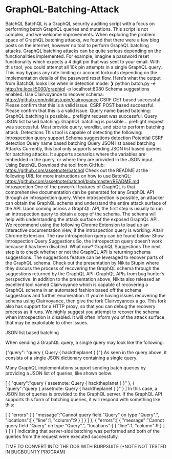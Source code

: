 # GraphQL-Batching-Attack
BatchQL BatchQL is a GraphQL security auditing script with a focus on performing batch GraphQL queries and mutations. This script is not complex, and we welcome improvements.  When exploring the problem space of GraphQL batching attacks, we found that there were a few blog posts on the internet, however no tool to perform GraphQL batching attacks.  GraphQL batching attacks can be quite serious depending on the functionalities implemented. For example, imagine a password reset functionality which expects a 4 digit pin that was sent to your email. With this tool, you could attempt all 10k pin attempts in a single GraphQL query. This may bypass any rate limiting or account lockouts depending on the implementation details of the password reset flow.  Here’s what the output from BatchQL looks like when in detection mode:  ❯ python batch.py -e http://re.local:5000/graphiql -p localhost:8080  Schema suggestions enabled. Use Clairvoyance to recover schema: https://github.com/nikitastupin/clairvoyance CSRF GET based successful. Please confirm that this is a valid issue. CSRF POST based successful. Please confirm that this is a valid issue. Query name based batching: GraphQL batching is possible... preflight request was successful. Query JSON list based batching: GraphQL batching is possible... preflight request was successful. Most provide query, wordlist, and size to perform batching attack. Detections This tool is capable of detecting the following:  Introspection query support Schema suggestions detection Potential CSRF detection Query name based batching Query JSON list based batching Attacks Currently, this tool only supports sending JSON list based queries for batching attacks. It supports scenarios where the variables are embedded in the query, or where they are provided in the JSON input.  Using BatchQL Download the tool from GitHub: https://github.com/assetnote/batchql  Check out the README at the following URL for more instructions on how to use BatchQL: https://github.com/assetnote/batchql/blob/master/README.md  Introspection One of the powerful features of GraphQL is that comprehensive documentation can be generated for any GraphQL API through an introspection query. When introspection is possible, an attacker can obtain the GraphQL schema and understand the entire attack surface of the API.  Upon coming across a GraphQL API, the first step is usually to run an introspection query to obtain a copy of the schema. The schema will help with understanding the attack surface of the exposed GraphQL API.  We recommend using the following Chrome Extension to load up an interactive documentation view, if the introspection query is working: Altair Chrome Extension.  The raw introspection query can be found below:  Show Introspection Query  Suggestions So, the introspection query doesn’t work because it has been disabled. What now?   GraphQL Suggestions   The next step is to check whether or not the GraphQL API is returning schema suggestions. The suggestions feature can be leveraged to recover parts of the GraphQL schema.  Check out the presentation by Nikita Stupin where they discuss the process of recovering the GraphQL schema through the suggestions returned by the GraphQL API: GraphQL APIs from bug hunter’s perspective.  In addition to the presentation above, Nikita also released an excellent tool named Clairvoyance which is capable of recovering a GraphQL schema in an automated fashion based off the schema suggestions and further enumeration.  If you’re having issues recovering the schema using Clairvoyance, then give the fork Clairvoyancex a go. This fork also has support for a HTTP proxy, so that you can debug the recovery process as it runs.  We highly suggest you attempt to recover the schema when introspection is disabled. It will often inform you of the attack surface that may be exploitable to other issues.

JSON list based batching

When sending a GraphQL query, a single query may look like the following:

{"query": "query { Query { hacktheplanet } }"}
As seen in the query above, it consists of a single JSON dictionary containing a single query.

Many GraphQL implementations support sending batch queries by providing a JSON list of queries, like shown below:

[
   {
      "query":"query { assetnote: Query { hacktheplanet } }"
   },
   {
      "query":"query { assetnote: Query { hacktheplanet } }"
   }
]
In this case, a JSON list of queries is provided to the GraphQL server. If the GraphQL API supports this form of batching queries, it will respond with something like this:

[
   {
      "errors":[
         {
            "message":"Cannot query field \"Query\" on type \"Query\".",
            "locations":[
               {
                  "line":1,
                  "column":9
               }
            ]
         }
      ]
   },
   {
      "errors":[
         {
            "message":"Cannot query field \"Query\" on type \"Query\".",
            "locations":[
               {
                  "line":1,
                  "column":9
               }
            ]
         }
      ]
   }
]
Indicating that server-side batching was performed and both of the queries from the request were executed successfully.

TIME TO CONVERT INTO THE DOS WITH BURPSUITE (*NOTE NOT TESTED IN BUGBOUNTY PROGRAM)





